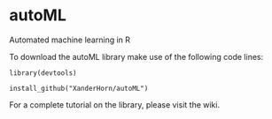 # autoML
Automated machine learning in R

To download the autoML library make use of the following code lines:

`library(devtools)`

`install_github("XanderHorn/autoML")`

For a complete tutorial on the library, please visit the wiki.
